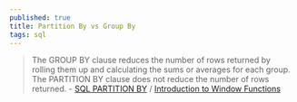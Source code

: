 ```yaml
---
published: true
title: Partition By vs Group By
tags: sql
---
```

> The GROUP BY clause reduces the number of rows returned by rolling them up and calculating the sums or averages for each group.  
> The PARTITION BY clause does not reduce the number of rows returned. - [SQL PARTITION BY](https://www.sqltutorial.org/sql-window-functions/sql-partition-by/) / [ Introduction to Window Functions](https://www.sqlite.org/windowfunctions.html)
